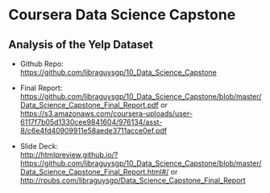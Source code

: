 # Coursera Data Science Capstone
## Analysis of the Yelp Dataset

- Github Repo:  
https://github.com/libraguysgp/10_Data_Science_Capstone  


- Final Report:  
https://github.com/libraguysgp/10_Data_Science_Capstone/blob/master/Data_Science_Capstone_Final_Report.pdf
or
https://s3.amazonaws.com/coursera-uploads/user-6117f7b05d1330cee9841604/976134/asst-8/c6e4fd40909911e58aede3711acce0ef.pdf

- Slide Deck:  
http://htmlpreview.github.io/?https://github.com/libraguysgp/10_Data_Science_Capstone/blob/master/Data_Science_Capstone_Final_Report.html#/ or  
http://rpubs.com/libraguysgp/Data_Science_Capstone_Final_Report
